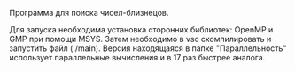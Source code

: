 Программа для поиска чисел-близнецов. 

Для запуска необходима установка сторонних библиотек: OpenMP и GMP при помощи MSYS. Затем необходимо в vsc скомпилировать и запустить файл (./main).
Версия находящаяся в папке "Параллельность" использует параллельные вычисления и в 17 раз быстрее аналога.
